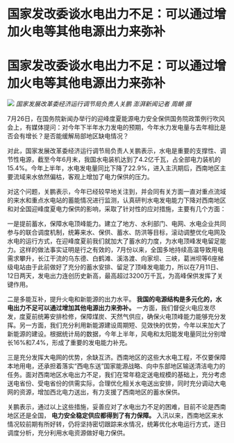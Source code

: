 # 国家发改委谈水电出力不足：可以通过增加火电等其他电源出力来弥补

# 国家发改委谈水电出力不足：可以通过增加火电等其他电源出力来弥补

![](https://inews.gtimg.com/newsapp_bt/0/15815050382/1000)
_国家发展改革委经济运行调节局负责人关鹏 澎湃新闻记者 周頔 摄_

7月26日，在国务院新闻办举行的迎峰度夏能源电力安全保供国务院政策例行吹风会上，有媒体提问：对今年下半年水力发电的预期，今年水力发电量与去年相比是否会有增长？是否能缓解局部地区缺电情况？

对此，国家发展改革委经济运行调节局负责人关鹏表示，水电是重要的支撑性、调节性电源，截至今年6月末，我国水电装机达到了4.2亿千瓦，占全部电力装机的15.4%。今年上半年，水电发电量同比下降了22.9%，进入主汛期后，西南地区主要流域来水依然偏枯，客观上增加了电力保供的压力。

对这个问题，关鹏表示，今年已经较早地关注到，并会同有关方面一直对重点流域的来水和重点水电站的蓄能情况进行监测，认真研判水电发电能力下降对西南地区和对全国迎峰度夏电力保供的影响，采取了针对性的应对措施，主要有几个方面：

一是提前蓄水，保障水电顶峰能力。建立了地方、水利部门、电网、水电企业共同参与的联合调度机制，统筹来水、保供、蓄水、防洪等目标，滚动调整优化电网及水电的运行方式，在迎峰度夏前我们就加大了蓄水的力度，为水电顶峰发电留足能力。这样的做法事实证明是行之有效的，7月份以来，全国多地持续高温导致用电需求攀升，长江干流的乌东德、白鹤滩、溪洛渡、向家坝、三峡，葛洲坝等6座梯级电站由于此前做好了充分的蓄水安排、留足了顶峰发电能力，所以在7月11日、12日两天，发电出力连创历史新高，最高超过3200万千瓦，为高峰保供发挥了关键作用。

二是多能互补，提升火电和新能源的出力水平。 **我国的电源结构是多元化的，水电出力不足可以通过增加其他电源出力来弥补。**
一方面，我们督促火电应发尽发，度夏前统筹安排检修，保障煤炭、天然气供应，确保火电顶峰能力能够充分发挥。另一方面，我们充分利用新能源建设周期短、见效快的优势，今年以来加大了新能源的建设。根据统计局的数据，今年上半年，风电和太阳能发电量同比分别增长16%和7.4%，形成了重要的发电能力补充。

三是充分发挥大电网的优势，余缺互济。西南地区的这些大水电工程，不仅要保障本地用电，还承担着落实“西电东送”国家能源战略、向中东部地区输送清洁电力的任务。面对西南地区水电出力不足，我们在常年稳定送电规模的基础上，充分考虑送电省份、受电省份的供需实际，合理优化相关水电送出安排，同时充分调动大电网的资源，增加西北电力送出，有力支援了西南地区的蓄水保供。

关鹏表示，通过以上这些措施，妥善应对了水电出力不足的困难，目前不论是西南地区还是全国， **电力安全稳定供应都得到了有力保障。**
入汛以来，西南地区来水情况较前期有所好转，仍将坚持密切跟踪来水情况，统筹优化水电运行方式，逐日调度分析，充分利用水电资源做好电力保供。

